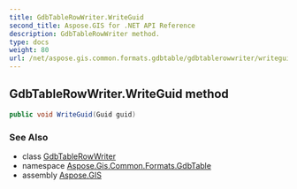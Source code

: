 ```yaml
---
title: GdbTableRowWriter.WriteGuid
second_title: Aspose.GIS for .NET API Reference
description: GdbTableRowWriter method. 
type: docs
weight: 80
url: /net/aspose.gis.common.formats.gdbtable/gdbtablerowwriter/writeguid/
---
```

## GdbTableRowWriter.WriteGuid method

```csharp
public void WriteGuid(Guid guid)
```

### See Also

* class [GdbTableRowWriter](../)
* namespace [Aspose.Gis.Common.Formats.GdbTable](../../gdbtablerowwriter/)
* assembly [Aspose.GIS](../../../)



